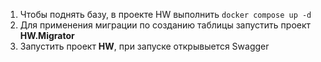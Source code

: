 1. Чтобы поднять базу, в проекте HW выполнить ```docker compose up -d```
2. Для применения миграции по созданию таблицы запустить проект **HW.Migrator**
3. Запустить проект **HW**, при запуске открывыется Swagger



